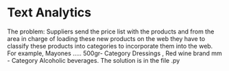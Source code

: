 #
<h1>Text Analytics</h1>
The problem:
Suppliers send the price list with the products and from the area in charge of loading these new products on the web they have to classify these products into categories to incorporate them into the web. For example, Mayones ..... 500gr- Category Dressings , Red wine brand mm - Category Alcoholic beverages. 
 The solution is in the file  .py
